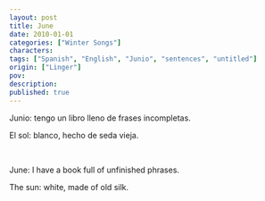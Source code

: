 ```yaml
---
layout: post
title: June
date: 2010-01-01
categories: ["Winter Songs"]
characters: 
tags: ["Spanish", "English", "Junio", "sentences", "untitled"]
origin: ["Linger"]
pov: 
description: 
published: true
---
```


Junio: tengo un libro lleno de frases incompletas.

El sol: blanco, hecho de seda vieja.

<br>

June: I have a book full of unfinished phrases.

The sun: white, made of old silk.
